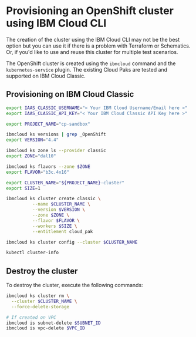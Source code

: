# Provisioning an OpenShift cluster using IBM Cloud CLI

The creation of the cluster using the IBM Cloud CLI may not be the best option but you can use it if there is a problem with Terraform or Schematics. Or, if you'd like to use and reuse this cluster for multiple test scenarios.

The OpenShift cluster is created using the `ibmcloud` command and the `kubernetes-service` plugin. The existing Cloud Paks are tested and supported on IBM Cloud Classic.

## Provisioning on **IBM Cloud Classic**

```bash
export IAAS_CLASSIC_USERNAME="< Your IBM Cloud Username/Email here >"
export IAAS_CLASSIC_API_KEY="< Your IBM Cloud Classic API Key here >"

export PROJECT_NAME="cp-sandbox"

ibmcloud ks versions | grep _OpenShift
export VERSION="4.4"

ibmcloud ks zone ls --provider classic
export ZONE="dal10"

ibmcloud ks flavors --zone $ZONE
export FLAVOR="b3c.4x16"

export CLUSTER_NAME="${PROJECT_NAME}-cluster"
export SIZE=1

ibmcloud ks cluster create classic \
          --name $CLUSTER_NAME \
          --version $VERSION \
          --zone $ZONE \
          --flavor $FLAVOR \
          --workers $SIZE \
          --entitlement cloud_pak

ibmcloud ks cluster config --cluster $CLUSTER_NAME

kubectl cluster-info
```

## Destroy the cluster

To destroy the cluster, execute the following commands:

```bash
ibmcloud ks cluster rm \
  --cluster $CLUSTER_NAME \
  --force-delete-storage

# If created on VPC
ibmcloud is subnet-delete $SUBNET_ID
ibmcloud is vpc-delete $VPC_ID
```
